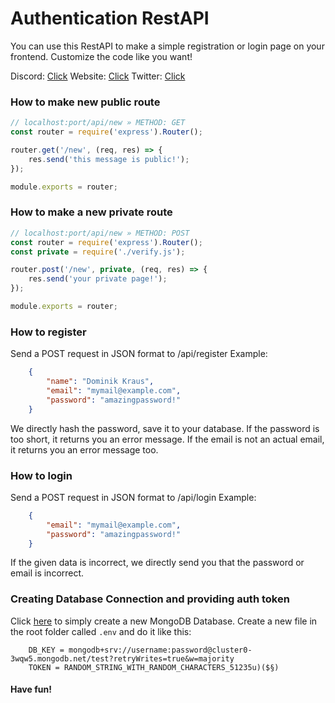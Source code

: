 # Authentication RestAPI

You can use this RestAPI to make a simple registration or login page on your frontend.
Customize the code like you want!

Discord: [Click](https://discord.gg/RnkW8Bm)
Website: [Click](https://dkraus.xyz)
Twitter: [Click](https://twitter.com/dominik_kraus1)

### How to make new public route

```javascript
// localhost:port/api/new » METHOD: GET
const router = require('express').Router();

router.get('/new', (req, res) => {
    res.send('this message is public!');
});

module.exports = router;
```

### How to make a new private route

```javascript
// localhost:port/api/new » METHOD: POST
const router = require('express').Router();
const private = require('./verify.js');

router.post('/new', private, (req, res) => {
    res.send('your private page!');
});

module.exports = router;
```

### How to register

Send a POST request in JSON format to /api/register
Example:
```json
    {
        "name": "Dominik Kraus",
        "email": "mymail@example.com",
        "password": "amazingpassword!"
    }
```
We directly hash the password, save it to your database.
If the password is too short, it returns you an error message. If the email is not an actual email, it returns you an error message too.

### How to login

Send a POST request in JSON format to /api/login
Example:
```json
    {
        "email": "mymail@example.com",
        "password": "amazingpassword!"
    }
```
If the given data is incorrect, we directly send you that the password or email is incorrect.

### Creating Database Connection and providing auth token

Click [here](https://cloud.mongodb.com/) to simply create a new MongoDB Database.
Create a new file in the root folder called `.env` and do it like this:
```
    DB_KEY = mongodb+srv://username:password@cluster0-3wqw5.mongodb.net/test?retryWrites=true&w=majority
    TOKEN = RANDOM_STRING_WITH_RANDOM_CHARACTERS_51235u)($§)
```



#### Have fun!
